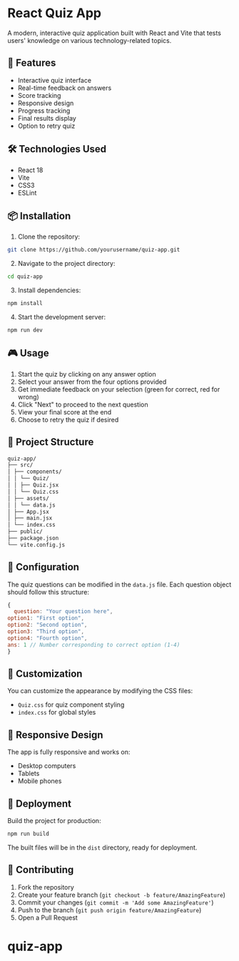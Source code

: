 # React Quiz App

A modern, interactive quiz application built with React and Vite that tests users' knowledge on various technology-related topics.

## 🚀 Features

- Interactive quiz interface
- Real-time feedback on answers
- Score tracking
- Responsive design
- Progress tracking
- Final results display
- Option to retry quiz

## 🛠️ Technologies Used

- React 18
- Vite
- CSS3
- ESLint

## 📦 Installation

1. Clone the repository:

```bash
git clone https://github.com/yourusername/quiz-app.git
```

2. Navigate to the project directory:

```bash
cd quiz-app
```

3. Install dependencies:

```bash
npm install
```

4. Start the development server:

```bash
npm run dev
```

## 🎮 Usage

1. Start the quiz by clicking on any answer option
2. Select your answer from the four options provided
3. Get immediate feedback on your selection (green for correct, red for wrong)
4. Click "Next" to proceed to the next question
5. View your final score at the end
6. Choose to retry the quiz if desired

## 📁 Project Structure

```bash
quiz-app/
├── src/
│ ├── components/
│ │ └── Quiz/
│ │ ├── Quiz.jsx
│ │ └── Quiz.css
│ ├── assets/
│ │ └── data.js
│ ├── App.jsx
│ ├── main.jsx
│ └── index.css
├── public/
├── package.json
└── vite.config.js
```

## 🔧 Configuration

The quiz questions can be modified in the `data.js` file. Each question object should follow this structure:

```javascript
{
  question: "Your question here",
option1: "First option",
option2: "Second option",
option3: "Third option",
option4: "Fourth option",
ans: 1 // Number corresponding to correct option (1-4)
}
```

## 🎨 Customization

You can customize the appearance by modifying the CSS files:
- `Quiz.css` for quiz component styling
- `index.css` for global styles

## 📱 Responsive Design

The app is fully responsive and works on:
- Desktop computers
- Tablets
- Mobile phones

## 🚀 Deployment

Build the project for production:
```bash
npm run build
```

The built files will be in the `dist` directory, ready for deployment.

## 🤝 Contributing

1. Fork the repository
2. Create your feature branch (`git checkout -b feature/AmazingFeature`)
3. Commit your changes (`git commit -m 'Add some AmazingFeature'`)
4. Push to the branch (`git push origin feature/AmazingFeature`)
5. Open a Pull Request

# quiz-app
